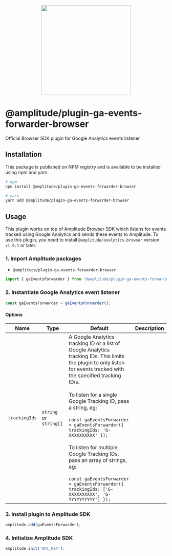 <p align="center">
  <a href="https://amplitude.com" target="_blank" align="center">
    <img src="https://static.amplitude.com/lightning/46c85bfd91905de8047f1ee65c7c93d6fa9ee6ea/static/media/amplitude-logo-with-text.4fb9e463.svg" width="280">
  </a>
  <br />
</p>

# @amplitude/plugin-ga-events-forwarder-browser

Official Browser SDK plugin for Google Analytics events listener

## Installation

This package is published on NPM registry and is available to be installed using npm and yarn.

```sh
# npm
npm install @amplitude/plugin-ga-events-forwarder-browser

# yarn
yarn add @amplitude/plugin-ga-events-forwarder-browser
```

## Usage

This plugin works on top of Amplitude Browser SDK which listens for events tracked using Google Analytics and sends these events to Amplitude. To use this plugin, you need to install `@amplitude/analytics-browser` version `v1.9.1` or later.

### 1. Import Amplitude packages

* `@amplitude/plugin-ga-events-forwarder-browser`

```typescript
import { gaEventsForwarder } from '@amplitude/plugin-ga-events-forwarder-browser';
```

### 2. Instantiate Google Analytics event listener

```typescript
const gaEventsForwarder = gaEventsForwarder();
```

#### Options

|Name|Type|Default|Description|
|-|-|-|-|
|`trackingIds`|`string` or `string[]`|A Google Analytics tracking ID or a list of Google Analytics tracking IDs. This limits the plugin to only listen for events tracked with the specified tracking ID/s.<br/><br/>To listen for a single Google Tracking ID, pass a string, eg: <br/><br/>```const gaEventsForwarder = gaEventsForwarder({ trackingIds: 'G-XXXXXXXXXX' });```<br/><br/>To listen for multiple Google Tracking IDs, pass an array of strings, eg: <br/><br/>````const gaEventsForwarder = gaEventsForwarder({ trackingIds: ['G-XXXXXXXXXX', 'G-YYYYYYYYYY'] });````|

### 3. Install plugin to Amplitude SDK

```typescript
amplitude.add(gaEventsForwarder);
```

### 4. Initialize Amplitude SDK

```typescript
amplitude.init('API_KEY');
```
